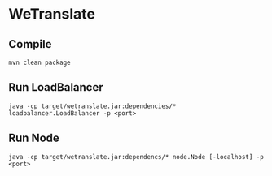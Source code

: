 # WeTranslate

## Compile
    mvn clean package
    
## Run LoadBalancer
    java -cp target/wetranslate.jar:dependencies/* loadbalancer.LoadBalancer -p <port>    
## Run Node
    java -cp target/wetranslate.jar:dependencs/* node.Node [-localhost] -p <port>

